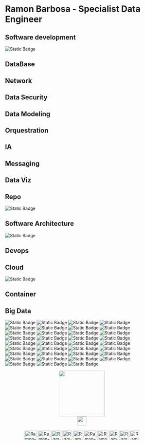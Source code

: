 Ramon Barbosa - Specialist Data Engineer
==================

## Software development 
![Static Badge](https://img.shields.io/badge/dev-python-blue?logo=python&logoColor=yellow) 
## DataBase

## Network

## Data Security

## Data Modeling

## Orquestration

## IA

## Messaging

## Data Viz

## Repo
![Static Badge](https://img.shields.io/badge/git-orange?logo=git&logoColor=white)
## Software Architecture
![Static Badge](https://img.shields.io/badge/python-pytest-blue?logo=pytest&logoColor=yellow)
## Devops

## Cloud
![Static Badge](https://img.shields.io/badge/terraform-purple?logo=terraform&logoColor=white)
## Container

## Big Data


 
 
 
 ![Static Badge](https://img.shields.io/badge/database-sql-blue?logo=postgresql&logoColor=white) ![Static Badge](https://img.shields.io/badge/macOS-white?logo=macos&logoColor=black)
![Static Badge](https://img.shields.io/badge/windows-white?logo=windows11&logoColor=black)
 ![Static Badge](https://img.shields.io/badge/linux-bash-white?logo=linux&logoColor=white) ![Static Badge](https://img.shields.io/badge/docker-blue?logo=docker&logoColor=white) ![Static Badge](https://img.shields.io/badge/kubernetes-blue?logo=kubernetes&logoColor=white)
 ![Static Badge](https://img.shields.io/badge/mongodb-green?logo=mongodb&logoColor=white) ![Static Badge](https://img.shields.io/badge/Apache-hadoop-white?logo=apache%20Hadoop&logoColor=yellow) ![Static Badge](https://img.shields.io/badge/Apache-beam-white?logo=Apache&logoColor=orange)
 ![Static Badge](https://img.shields.io/badge/databricks-red?logo=databricks&logoColor=white) ![Static Badge](https://img.shields.io/badge/powerbi-yellow?logo=powerbi&logoColor=black) ![Static Badge](https://img.shields.io/badge/vim-green?logo=vim&logoColor=black) ![Static Badge](https://img.shields.io/badge/node.js-green?logo=nodedotjs&logoColor=black) ![Static Badge](https://img.shields.io/badge/Apache-spark-white?logo=Apache%20Spark&logoColor=orange) ![Static Badge](https://img.shields.io/badge/Apache-Airflow-red?logo=Apache%20Airflow&logoColor=white) 
 ![Static Badge](https://img.shields.io/badge/aws-lambda-orange?logo=awslambda&logoColor=orange) ![Static Badge](https://img.shields.io/badge/aws-ec2-orange?logo=amazonec2&logoColor=orange) ![Static Badge](https://img.shields.io/badge/aws-s3-orange?logo=amazons3&logoColor=orange) ![Static Badge](https://img.shields.io/badge/aws-rds-orange?logo=amazonrds&logoColor=orange)
![Static Badge](https://img.shields.io/badge/google-bigquery-blue?logo=amazonrds&logoColor=yellow) ![Static Badge](https://img.shields.io/badge/google-storage-blue?logo=Google%20cloud%20Storage&logoColor=yellow) ![Static Badge](https://img.shields.io/badge/google-cloud_run-blue?logo=googlecloud&logoColor=yellow) 
![Static Badge](https://img.shields.io/badge/google-composer-blue?logo=google%20cloud%20composer&logoColor=yellow)
![Static Badge](https://img.shields.io/badge/google-compute_engine-blue?logo=amazon%20ec2&logoColor=yellow)
![Static Badge](https://img.shields.io/badge/google-kubernetes_engine-blue?logo=Kubernetes&logoColor=yellow)
![Static Badge](https://img.shields.io/badge/google-functions-blue?logo=azure%20functions&logoColor=yellow)
![Static Badge](https://img.shields.io/badge/google-data_proc-blue?logo=Google%20Dataproc&logoColor=yellow)
![Static Badge](https://img.shields.io/badge/google-vpc-blue?logo=google%20cloud&logoColor=yellow)
![Static Badge](https://img.shields.io/badge/google-logging-blue?logo=google%20cloud&logoColor=yellow)
![Static Badge](https://img.shields.io/badge/google-sql-blue?logo=google%20cloud&logoColor=yellow)
![Static Badge](https://img.shields.io/badge/google-app_engine-blue?logo=google%20cloud&logoColor=yellow)
![Static Badge](https://img.shields.io/badge/google-spanner-blue?logo=google%20cloud%20spanner&logoColor=yellow)
![Static Badge](https://img.shields.io/badge/google-looker-blue?logo=looker&logoColor=yellow)
![Static Badge](https://img.shields.io/badge/google-pub--sub-blue?logo=Google%20pub/sub&logoColor=yellow)
![Static Badge](https://img.shields.io/badge/google-dataflow-blue?logo=Google%20Dataflow&logoColor=yellow)
















<div align="center">
  <a href="https://github.com/ramondata">
  <img height="150" src="https://github-readme-stats.vercel.app/api/top-langs/?username=ramondata&layout=compact&langs_count=7&theme=dark"/>
</div>
<div align="center">
  <a href="https://www.codewars.com/users/ramondata/badges/large">
  <img height="30" src="https://www.codewars.com/users/ramondata/badges/large"/>
<div/>
<div style="display: inline_block"><br>
  <img align="center" alt="Ramon-Python" height="30" width="40" src="https://cdn.jsdelivr.net/gh/devicons/devicon/icons/python/python-original.svg">
  <img align="center" alt="Ramon-postgresql" height="30" width="40" src="https://cdn.jsdelivr.net/gh/devicons/devicon/icons/postgresql/postgresql-original.svg">
  <img align="center" alt="Ramon-airflow" height="30" width="32" src="https://encrypted-tbn0.gstatic.com/images?q=tbn:ANd9GcSjH3-mMmTncnVVpVzYnVgl-__-SWB6UxNu72A0cnhUfBtfuhXtHLlp93IZWN7uQ2Golgw&usqp=CAU">
  <img align="center" alt="Ramon-azure" height="30" width="32" src="https://upload.wikimedia.org/wikipedia/commons/thumb/f/fa/Microsoft_Azure.svg/1200px-Microsoft_Azure.svg.png">
  <img align="center" alt="Ramon-aws" height="30" width="32" src="https://pbs.twimg.com/profile_images/1377341693964382209/XLGAtguT_400x400.jpg">
  <img align="center" alt="Ramon-linux" height="30" width="40" src="https://cdn.jsdelivr.net/gh/devicons/devicon/icons/linux/linux-original.svg"> 
  <img align="center" alt="Ramon-Hadoop" height="30" width="35" src="https://cdn.icon-icons.com/icons2/2699/PNG/512/apache_hadoop_logo_icon_169586.png">
  <img align="center" alt="Ramon-Spark" height="30" width="30" src="https://cdn.icon-icons.com/icons2/2699/PNG/512/apache_spark_logo_icon_170560.png">
  <img align="center" alt="Ramon-Docker" height="30" width="30" src="https://ms-azuretools.gallerycdn.vsassets.io/extensions/ms-azuretools/vscode-docker/1.24.0/1677187109445/Microsoft.VisualStudio.Services.Icons.Default">
  <img align="center" alt="Ramon-Mongodb" height="30" width="30" src="https://avatars.githubusercontent.com/u/45120?v=4">
</div>
 </a> 
 
